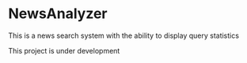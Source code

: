 # NewsAnalyzer
This is a news search system with the ability to display query statistics

This project is under development
